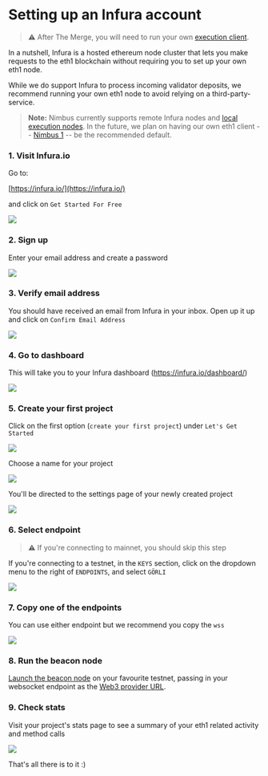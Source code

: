 # Setting up an Infura account

> ⚠️ After The Merge, you will need to run your own [execution client](./eth1.md).

In a nutshell, Infura is a hosted ethereum node cluster that lets you make requests to the eth1 blockchain without requiring you to set up your own eth1 node.

While we do support Infura to process incoming validator deposits, we recommend running your own eth1 node to avoid relying on a third-party-service.

> **Note:** Nimbus currently supports remote Infura nodes and [local execution nodes](./eth1.md). In the future, we plan on having our own eth1 client -- [Nimbus 1](https://github.com/status-im/nimbus) -- be the recommended default.

### 1. Visit Infura.io

Go to:

[https://infura.io/](https://infura.io/)

and click on `Get Started For Free`

![](https://i.imgur.com/BtStgup.png)

### 2. Sign up

Enter your email address and create a password

![](https://i.imgur.com/al1OsdR.png)

### 3. Verify email address
You should have received an email from Infura in your inbox. Open up it up and click on `Confirm Email Address`

![](https://i.imgur.com/EAD8ZhV.png)

### 4. Go to dashboard
This will take you to your Infura dashboard (https://infura.io/dashboard/)

![](https://i.imgur.com/LuNcoYr.png)

### 5. Create your first project

Click on the first option (`create your first project`) under `Let's Get Started`

![](https://i.imgur.com/wBAGhcs.png)

Choose a name for your project

![](https://i.imgur.com/yr5vnSo.png)

You'll be directed to the settings page of your newly created project

![](https://i.imgur.com/kx3R8XS.png)

### 6. Select endpoint

> ⚠️ If you're connecting to mainnet, you should skip this step

If you're connecting to a testnet, in the `KEYS` section, click on the dropdown menu to the right of `ENDPOINTS`, and select `GÖRLI`

![](https://i.imgur.com/MKZ6rVc.png)


### 7. Copy one of the endpoints


You can use either endpoint but we recommend you copy the `wss`

![](https://i.imgur.com/fZ6Bcjy.png)


### 8. Run the beacon node

[Launch the beacon node](./start-syncing.md) on your favourite testnet, passing in your websocket endpoint as the [Web3 provider URL](./start-syncing.md#web3-provider-url).



### 9. Check stats

Visit your project's stats page to see a summary of your eth1 related activity and method calls

![](https://i.imgur.com/MZVTHHV.png)

That's all there is to it :)

